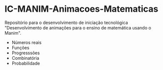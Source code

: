 # IC-MANIM-Animacoes-Matematicas
Repositório para o desenvolvimento de iniciação tecnológica "Desenvolvimento de animações para o ensino de matemática usando o Manim".

- Números reais
- Funções
- Progresssões
- Combinatória
- Probabilidade